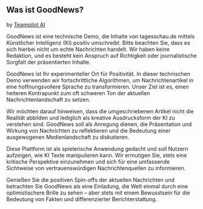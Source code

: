 ## Was ist GoodNews?

by [Teampilot AI](https://teampilot.ai)

GoodNews ist eine technische Demo, die Inhalte von tagesschau.de mittels Künstlicher Intelligenz (KI) positiv umschreibt. Bitte beachten Sie, dass es sich hierbei nicht um echte Nachrichten handelt. Wir haben keine Redaktion, und es besteht kein Anspruch auf Richtigkeit oder journalistische Sorgfalt der präsentierten Inhalte.

GoodNews ist Ihr experimenteller Ort für Positivität. In dieser technischen Demo verwenden wir fortschrittliche Algorithmen, um Nachrichtenartikel in eine hoffnungsvollere Sprache zu transformieren. Unser Ziel ist es, einen heiteren Kontrapunkt zum oft schweren Ton der aktuellen Nachrichtenlandschaft zu setzen.

Wir möchten darauf hinweisen, dass die umgeschriebenen Artikel nicht die Realität abbilden und lediglich als kreative Ausdrucksform der KI zu verstehen sind. GoodNews soll als Anregung dienen, die Präsentation und Wirkung von Nachrichten zu reflektieren und die Bedeutung einer ausgewogenen Medienlandschaft zu diskutieren.

Diese Plattform ist als spielerische Anwendung gedacht und soll Nutzern aufzeigen, wie KI Texte manipulieren kann. Wir ermutigen Sie, stets eine kritische Perspektive einzunehmen und sich für eine umfassende Sichtweise von vertrauenswürdigen Nachrichtenquellen zu informieren.

Genießen Sie die positiven Spin-offs der aktuellen Nachrichten und betrachten Sie GoodNews als eine Einladung, die Welt einmal durch eine optimistischere Brille zu sehen – aber stets mit einem Bewusstsein für die Bedeutung von Fakten und differenzierter Berichterstattung.
